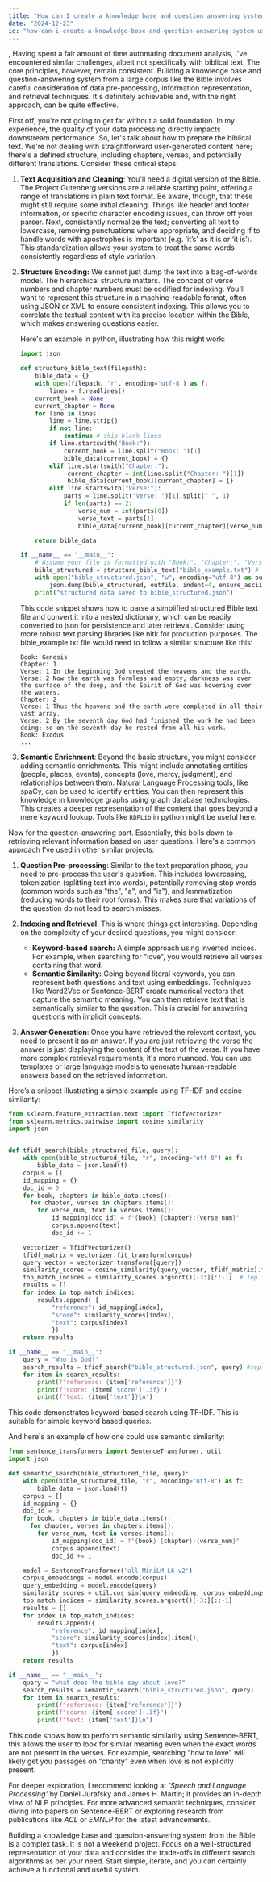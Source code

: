 ```yaml
---
title: "How can I create a knowledge base and question answering system using biblical text?"
date: "2024-12-23"
id: "how-can-i-create-a-knowledge-base-and-question-answering-system-using-biblical-text"
---
```


,  Having spent a fair amount of time automating document analysis, I've encountered similar challenges, albeit not specifically with biblical text. The core principles, however, remain consistent. Building a knowledge base and question-answering system from a large corpus like the Bible involves careful consideration of data pre-processing, information representation, and retrieval techniques. It's definitely achievable and, with the right approach, can be quite effective.

First off, you're not going to get far without a solid foundation. In my experience, the quality of your data processing directly impacts downstream performance. So, let's talk about how to prepare the biblical text. We're not dealing with straightforward user-generated content here; there's a defined structure, including chapters, verses, and potentially different translations. Consider these critical steps:

1.  **Text Acquisition and Cleaning**: You'll need a digital version of the Bible. The Project Gutenberg versions are a reliable starting point, offering a range of translations in plain text format. Be aware, though, that these might still require some initial cleaning. Things like header and footer information, or specific character encoding issues, can throw off your parser. Next, consistently normalize the text; converting all text to lowercase, removing punctuations where appropriate, and deciding if to handle words with apostrophes is important (e.g. ‘it’s’ as it is or ‘it is’). This standardization allows your system to treat the same words consistently regardless of style variation.

2.  **Structure Encoding:** We cannot just dump the text into a bag-of-words model. The hierarchical structure matters. The concept of verse numbers and chapter numbers must be codified for indexing. You'll want to represent this structure in a machine-readable format, often using JSON or XML to ensure consistent indexing. This allows you to correlate the textual content with its precise location within the Bible, which makes answering questions easier.

    Here's an example in python, illustrating how this might work:

    ```python
    import json

    def structure_bible_text(filepath):
        bible_data = {}
        with open(filepath, 'r', encoding='utf-8') as f:
            lines = f.readlines()
        current_book = None
        current_chapter = None
        for line in lines:
            line = line.strip()
            if not line:
                continue # skip blank lines
            if line.startswith("Book:"):
                current_book = line.split("Book: ")[1]
                bible_data[current_book] = {}
            elif line.startswith("Chapter:"):
                 current_chapter = int(line.split("Chapter: ")[1])
                 bible_data[current_book][current_chapter] = {}
            elif line.startswith("Verse:"):
                parts = line.split("Verse: ")[1].split(" ", 1)
                if len(parts) == 2:
                    verse_num = int(parts[0])
                    verse_text = parts[1]
                    bible_data[current_book][current_chapter][verse_num] = verse_text

        return bible_data

    if __name__ == "__main__":
        # Assume your file is formatted with "Book:", "Chapter:", "Verse:" markers
        bible_structured = structure_bible_text("bible_example.txt") # replace with your file path
        with open("bible_structured.json", "w", encoding="utf-8") as outfile:
            json.dump(bible_structured, outfile, indent=4, ensure_ascii=False)
        print("structured data saved to bible_structured.json")

    ```

    This code snippet shows how to parse a simplified structured Bible text file and convert it into a nested dictionary, which can be readily converted to json for persistence and later retrieval. Consider using more robust text parsing libraries like nltk for production purposes. The bible\_example.txt file would need to follow a similar structure like this:
     ```
     Book: Genesis
     Chapter: 1
     Verse: 1 In the beginning God created the heavens and the earth.
     Verse: 2 Now the earth was formless and empty, darkness was over the surface of the deep, and the Spirit of God was hovering over the waters.
     Chapter: 2
     Verse: 1 Thus the heavens and the earth were completed in all their vast array.
     Verse: 2 By the seventh day God had finished the work he had been doing; so on the seventh day he rested from all his work.
     Book: Exodus
     ...
     ```

3.  **Semantic Enrichment**: Beyond the basic structure, you might consider adding semantic enrichments. This might include annotating entities (people, places, events), concepts (love, mercy, judgment), and relationships between them. Natural Language Processing tools, like spaCy, can be used to identify entities. You can then represent this knowledge in knowledge graphs using graph database technologies. This creates a deeper representation of the content that goes beyond a mere keyword lookup. Tools like `RDFLib` in python might be useful here.

Now for the question-answering part. Essentially, this boils down to retrieving relevant information based on user questions. Here's a common approach I've used in other similar projects:

1.  **Question Pre-processing**: Similar to the text preparation phase, you need to pre-process the user's question. This includes lowercasing, tokenization (splitting text into words), potentially removing stop words (common words such as "the", "a", and "is"), and lemmatization (reducing words to their root forms). This makes sure that variations of the question do not lead to search misses.

2.  **Indexing and Retrieval**: This is where things get interesting. Depending on the complexity of your desired questions, you might consider:

    *   **Keyword-based search:** A simple approach using inverted indices. For example, when searching for "love", you would retrieve all verses containing that word.
    *   **Semantic Similarity:** Going beyond literal keywords, you can represent both questions and text using embeddings. Techniques like Word2Vec or Sentence-BERT create numerical vectors that capture the semantic meaning. You can then retrieve text that is semantically similar to the question. This is crucial for answering questions with implicit concepts.

3.  **Answer Generation**: Once you have retrieved the relevant context, you need to present it as an answer. If you are just retrieving the verse the answer is just displaying the content of the text of the verse. If you have more complex retrieval requirements, it's more nuanced. You can use templates or large language models to generate human-readable answers based on the retrieved information.

Here’s a snippet illustrating a simple example using TF-IDF and cosine similarity:

```python
from sklearn.feature_extraction.text import TfidfVectorizer
from sklearn.metrics.pairwise import cosine_similarity
import json


def tfidf_search(bible_structured_file, query):
    with open(bible_structured_file, "r", encoding="utf-8") as f:
        bible_data = json.load(f)
    corpus = []
    id_mapping = {}
    doc_id = 0
    for book, chapters in bible_data.items():
      for chapter, verses in chapters.items():
        for verse_num, text in verses.items():
            id_mapping[doc_id] = f"{book} {chapter}:{verse_num}"
            corpus.append(text)
            doc_id += 1

    vectorizer = TfidfVectorizer()
    tfidf_matrix = vectorizer.fit_transform(corpus)
    query_vector = vectorizer.transform([query])
    similarity_scores = cosine_similarity(query_vector, tfidf_matrix).flatten()
    top_match_indices = similarity_scores.argsort()[-3:][::-1]  # Top 3 matches
    results = []
    for index in top_match_indices:
        results.append( {
            "reference": id_mapping[index],
            "score": similarity_scores[index],
            "text": corpus[index]
            })
    return results

if __name__ == "__main__":
    query = "Who is God?"
    search_results = tfidf_search("bible_structured.json", query) #replace with the created json path
    for item in search_results:
        print(f"reference: {item['reference']}")
        print(f"score: {item['score']:.3f}")
        print(f"text: {item['text']}\n")

```

This code demonstrates keyword-based search using TF-IDF. This is suitable for simple keyword based queries.

And here's an example of how one could use semantic similarity:

```python
from sentence_transformers import SentenceTransformer, util
import json

def semantic_search(bible_structured_file, query):
    with open(bible_structured_file, "r", encoding="utf-8") as f:
        bible_data = json.load(f)
    corpus = []
    id_mapping = {}
    doc_id = 0
    for book, chapters in bible_data.items():
      for chapter, verses in chapters.items():
        for verse_num, text in verses.items():
            id_mapping[doc_id] = f"{book} {chapter}:{verse_num}"
            corpus.append(text)
            doc_id += 1

    model = SentenceTransformer('all-MiniLM-L6-v2')
    corpus_embeddings = model.encode(corpus)
    query_embedding = model.encode(query)
    similarity_scores = util.cos_sim(query_embedding, corpus_embeddings)[0]
    top_match_indices = similarity_scores.argsort()[-3:][::-1]
    results = []
    for index in top_match_indices:
        results.append({
            "reference": id_mapping[index],
            "score": similarity_scores[index].item(),
            "text": corpus[index]
            })
    return results

if __name__ == "__main__":
    query = "what does the bible say about love?"
    search_results = semantic_search("bible_structured.json", query)
    for item in search_results:
        print(f"reference: {item['reference']}")
        print(f"score: {item['score']:.3f}")
        print(f"text: {item['text']}\n")

```

This code shows how to perform semantic similarity using Sentence-BERT, this allows the user to look for similar meaning even when the exact words are not present in the verses. For example, searching "how to love" will likely get you passages on "charity" even when love is not explicitly present.

For deeper exploration, I recommend looking at *'Speech and Language Processing'* by Daniel Jurafsky and James H. Martin; it provides an in-depth view of NLP principles. For more advanced semantic techniques, consider diving into papers on Sentence-BERT or exploring research from publications like *ACL* or *EMNLP* for the latest advancements.

Building a knowledge base and question-answering system from the Bible is a complex task. It is not a weekend project. Focus on a well-structured representation of your data and consider the trade-offs in different search algorithms as per your need. Start simple, iterate, and you can certainly achieve a functional and useful system.
